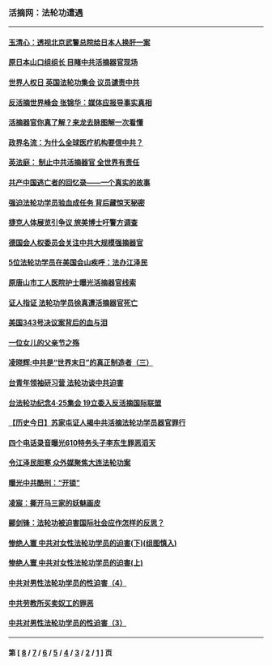 ### 活摘网：法轮功遭遇
---
#### [玉清心：透视北京武警总院给日本人换肝一案](../../pages/nf5881/n13771978.md?07050430) 
#### [原日本山口组组长 目睹中共活摘器官现场](../../pages/nf5881/n13767360.md?07050430) 
#### [世界人权日 英国法轮功集会 议员谴责中共](../../pages/nf5881/n13431763.md?07050430) 
#### [反活摘世界峰会 张锦华：媒体应报导事实真相](../../pages/nf5881/n13278502.md?07050430) 
#### [活摘器官你真了解？来龙去脉图解一次看懂](../../pages/nf5881/n13013820.md?07050430) 
#### [政界名流：为什么全球医疗机构要信中共？](../../pages/nf5881/n11945479.md?07050430) 
#### [英法庭： 制止中共活摘器官 全世界有责任](../../pages/nf5881/n11330691.md?07050430) 
#### [共产中国逃亡者的回忆录——一个真实的故事](../../pages/nf5881/n10918649.md?07050430) 
#### [强迫法轮功学员验血成任务 背后藏惊天秘密](../../pages/nf5881/n4252384.md?07050430) 
#### [捷克人体展览引争议 旅美博士吁警方调查](../../pages/nf5881/n9429187.md?07050430) 
#### [德国会人权委员会关注中共大规模强摘器官](../../pages/nf5881/n8418950.md?07050430) 
#### [5位法轮功学员在美国会山疾呼：法办江泽民](../../pages/nf5881/n8101519.md?07050430) 
#### [原唐山市工人医院护士曝光活摘器官线索](../../pages/nf5881/n8076384.md?07050430) 
#### [证人指证 法轮功学员徐真遭活摘器官死亡](../../pages/nf5881/n8042467.md?07050430) 
#### [美国343号决议案背后的血与泪](../../pages/nf5881/n8020684.md?07050430) 
#### [一位女儿的父亲节之殇](../../pages/nf5881/n8014122.md?07050430) 
#### [凌晓辉:中共是“世界末日”的真正制造者（三）](../../pages/nf5881/n4210333.md?07050430) 
#### [台青年领袖研习营 法轮功谈中共迫害](../../pages/nf5881/n4141857.md?07050430) 
#### [台法轮功纪念4‧25集会 19立委入反活摘国际联盟](../../pages/nf5881/n4141821.md?07050430) 
#### [【历史今日】苏家屯证人揭中共活摘法轮功学员器官罪行](../../pages/nf5881/n4135912.md?07050430) 
#### [四个电话录音曝光610特务头子李东生罪恶滔天](../../pages/nf5881/n4040060.md?07050430) 
#### [令江泽民胆寒 众外媒聚焦大连法轮功案](../../pages/nf5881/n3932671.md?07050430) 
#### [曝光中共酷刑：“开锁”](../../pages/nf5881/n3889373.md?07050430) 
#### [凌宸：撕开马三家的妖魅画皮](../../pages/nf5881/n3849369.md?07050430) 
#### [郦剑锋：法轮功被迫害国际社会应作怎样的反思？](../../pages/nf5881/n3824560.md?07050430) 
#### [惨绝人寰 中共对女性法轮功学员的迫害(下)(组图慎入)](../../pages/nf5881/n3816285.md?07050430) 
#### [惨绝人寰 中共对女性法轮功学员的迫害(上)](../../pages/nf5881/n3815374.md?07050430) 
#### [中共对男性法轮功学员的性迫害（4）](../../pages/nf5881/n3769144.md?07050430) 
#### [中共劳教所买卖奴工的罪恶](../../pages/nf5881/n3769378.md?07050430) 
#### [中共对男性法轮功学员的性迫害（3）](../../pages/nf5881/n3768231.md?07050430) 

---
#### 第 [ [8](./8.md?07050430) / [7](./7.md?07050430) / [6](./6.md?07050430) / [5](./5.md?07050430) / [4](./4.md?07050430) / [3](./3.md?07050430) / [2](./2.md?07050430) / [1](./1.md?07050430) ] 页
